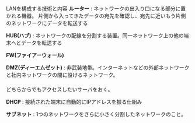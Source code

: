 LANを構成する技術と内容
**ルーター** : ネットワークの出入り口になる部分に置かれる機器。
             片側から入ってきたデータの宛先を確認し、宛先に近いもう片側のネットワークにデータを転送する

**HUB(ハブ)** : ネットワークの配線を分割する装置。同一ネットワーク上の他の端末へとデータを転送する

**FW(ファイアーウォール)**

**DMZ(ディーエムゼット)** : 非武装地帯。インターネットなどの外部ネットワークと社内ネットワークの間に設けるネットワーク。
　　　　　　　　　　　　　　　　　　　　　　　　　　　　　　　　　　　　　　　　　　　　　　　どちらからでもアクセスしたいサーバをおく。

**DHCP** : 接続された端末に自動的にIPアドレスを振る仕組み

**サブネット** : 1つのネットワークをさらに小さく分割したネットワークのこと。
